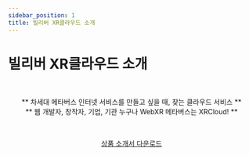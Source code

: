 ```yaml
---
sidebar_position: 1
title: 빌리버 XR클라우드 소개
---
```


# 빌리버 XR클라우드 소개

<br/>

<center>

** 차세대 메타버스 인터넷 서비스를 만들고 싶을 때, 찾는 클라우드 서비스 ** <br/>
** 웹 개발자, 창작자, 기업, 기관 누구나 WebXR 메타버스는 XRCloud! **

<br/>

<a href="https://xrcloud.belivvr.com/docs/xrcloud/img/XR_Intro.pdf" download>상품 소개서 다운로드</a>
</center>
